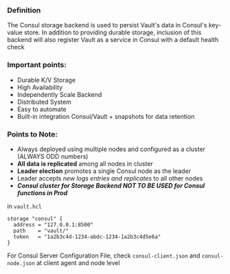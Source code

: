 ### Definition

The Consul storage backend is used to persist Vault's data in Consul's key-value store. In addition to providing durable storage, inclusion of this backend will also register Vault as a service in Consul with a default health check

### Important points:

* Durable K/V Storage
* High Availability
* Independently Scale Backend
* Distributed System
* Easy to automate
* Built-in integration Consul/Vault + snapshots for data retention

### Points to Note:

* Always deployed using multiple nodes and configured as a cluster (ALWAYS ODD numbers)
* **All data is replicated** among all nodes in cluster
* **Leader election** promotes a single Consul node as the leader
* Leader accepts *new logs entries and replicates* to all other nodes
* ***Consul cluster for Storage Backend NOT TO BE USED for Consul functions in Prod***

in `vault.hcl`

```
storage "consul" {
  address = "127.0.0.1:8500"
  path    = "vault/"
  token   = "1a2b3c4d-1234-abdc-1234-1a2b3c4d5e6a"
}
```

For Consul Server Configuration File, check `consul-client.json` and `consul-node.json` at client agent and node level